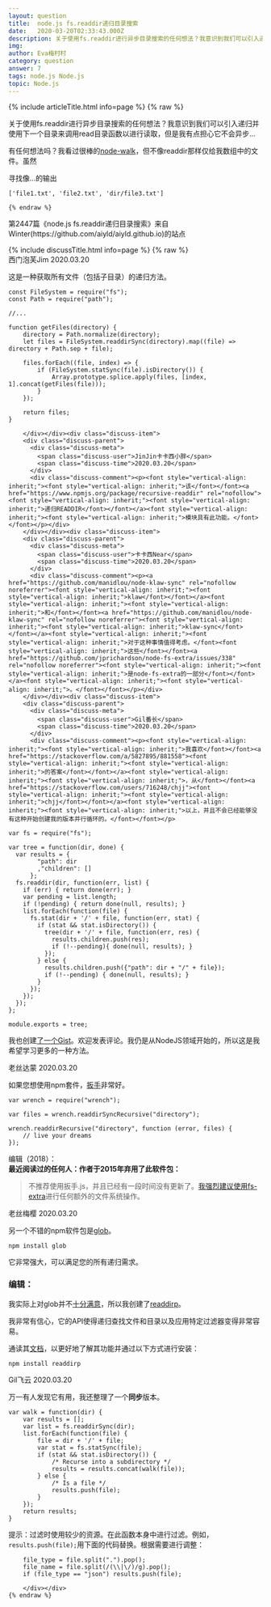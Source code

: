 ```yaml
---
layout: question
title:  node.js fs.readdir递归目录搜索
date:   2020-03-20T02:33:43.000Z
description: 关于使用fs.readdir进行异步目录搜索的任何想法？我意识到我们可以引入递归并使用下一个目录来调用read目录函数以进行读取，但是我有点担心它不会异步...
img: 
author: Eva梅村村
category: question
answer: 7
tags: node.js Node.js
topic: Node.js
---
```

<div class="article-root">
  <div class="article">
    {% include articleTitle.html info=page %}
    {% raw %}
    <div class="article-content"><p><font style="vertical-align: inherit;"><font style="vertical-align: inherit;">关于使用fs.readdir进行异步目录搜索的任何想法？</font><font style="vertical-align: inherit;">我意识到我们可以引入递归并使用下一个目录来调用read目录函数以进行读取，但是我有点担心它不会异步...</font></font></p>

<p><font style="vertical-align: inherit;"><font style="vertical-align: inherit;">有任何想法吗？</font><font style="vertical-align: inherit;">我看过</font><font style="vertical-align: inherit;">很棒的</font></font><a href="https://github.com/coolaj86/node-walk" rel="noreferrer"><font style="vertical-align: inherit;"><font style="vertical-align: inherit;">node-walk</font></font></a><font style="vertical-align: inherit;"><font style="vertical-align: inherit;">，但不像readdir那样仅给我数组中的文件。</font><font style="vertical-align: inherit;">虽然</font></font></p>

<p><font style="vertical-align: inherit;"><font style="vertical-align: inherit;">寻找像...的输出</font></font></p>

<pre><code>['file1.txt', 'file2.txt', 'dir/file3.txt']
</code></pre></div>
    {% endraw %}
  </div>
  <p class="winter_mark">第2447篇《node.js fs.readdir递归目录搜索》来自Winter(https://github.com/aiyld/aiyld.github.io)的站点</p>
  <div class="discuss-wrapper">
    {% include discussTitle.html info=page %}
    {% raw %}
    <div class="discuss-item">
        <div class="discuss-parent">
          <div class="discuss-meta">
            <span class="discuss-user">西门泡芙Jim</span>
            <span class="discuss-time">2020.03.20</span>
          </div>
          <div class="discuss-comment"><p><font style="vertical-align: inherit;"><font style="vertical-align: inherit;">这是一种获取所有文件（包括子目录）的递归方法。</font></font></p>

<pre><code>const FileSystem = require("fs");<font></font>
const Path = require("path");<font></font>
<font></font>
//...<font></font>
<font></font>
function getFiles(directory) {<font></font>
    directory = Path.normalize(directory);<font></font>
    let files = FileSystem.readdirSync(directory).map((file) =&gt; directory + Path.sep + file);<font></font>
<font></font>
    files.forEach((file, index) =&gt; {<font></font>
        if (FileSystem.statSync(file).isDirectory()) {<font></font>
            Array.prototype.splice.apply(files, [index, 1].concat(getFiles(file)));<font></font>
        }<font></font>
    });<font></font>
<font></font>
    return files;<font></font>
}<font></font>
</code></pre></div>
        </div></div><div class="discuss-item">
        <div class="discuss-parent">
          <div class="discuss-meta">
            <span class="discuss-user">JinJin卡卡西小胖</span>
            <span class="discuss-time">2020.03.20</span>
          </div>
          <div class="discuss-comment"><p><font style="vertical-align: inherit;"><font style="vertical-align: inherit;">该</font></font><a href="https://www.npmjs.org/package/recursive-readdir" rel="nofollow"><font style="vertical-align: inherit;"><font style="vertical-align: inherit;">递归READDIR</font></font></a><font style="vertical-align: inherit;"><font style="vertical-align: inherit;">模块具有此功能。</font></font></p></div>
        </div></div><div class="discuss-item">
        <div class="discuss-parent">
          <div class="discuss-meta">
            <span class="discuss-user">卡卡西Near</span>
            <span class="discuss-time">2020.03.20</span>
          </div>
          <div class="discuss-comment"><p><a href="https://github.com/manidlou/node-klaw-sync" rel="nofollow noreferrer"><font style="vertical-align: inherit;"><font style="vertical-align: inherit;">klaw</font></font></a><font style="vertical-align: inherit;"><font style="vertical-align: inherit;">和</font></font><a href="https://github.com/manidlou/node-klaw-sync" rel="nofollow noreferrer"><font style="vertical-align: inherit;"><font style="vertical-align: inherit;">klaw-sync</font></font></a><font style="vertical-align: inherit;"><font style="vertical-align: inherit;">对于这种事情值得考虑。</font><font style="vertical-align: inherit;">这些</font></font><a href="https://github.com/jprichardson/node-fs-extra/issues/338" rel="nofollow noreferrer"><font style="vertical-align: inherit;"><font style="vertical-align: inherit;">是node-fs-extra的一部分</font></font></a><font style="vertical-align: inherit;"><font style="vertical-align: inherit;">。</font></font></p></div>
        </div></div><div class="discuss-item">
        <div class="discuss-parent">
          <div class="discuss-meta">
            <span class="discuss-user">Gil番长</span>
            <span class="discuss-time">2020.03.20</span>
          </div>
          <div class="discuss-comment"><p><font style="vertical-align: inherit;"><font style="vertical-align: inherit;">我喜欢</font></font><a href="https://stackoverflow.com/a/5827895/881558"><font style="vertical-align: inherit;"><font style="vertical-align: inherit;">的答案</font></font></a><font style="vertical-align: inherit;"><font style="vertical-align: inherit;">，从</font></font><a href="https://stackoverflow.com/users/716248/chjj"><font style="vertical-align: inherit;"><font style="vertical-align: inherit;">chjj</font></font></a><font style="vertical-align: inherit;"><font style="vertical-align: inherit;">以上，并且不会已经能够没有这种开始创建我的版本并行循环的。</font></font></p>

<pre><code>var fs = require("fs");<font></font>
<font></font>
var tree = function(dir, done) {<font></font>
  var results = {<font></font>
        "path": dir<font></font>
        ,"children": []<font></font>
      };<font></font>
  fs.readdir(dir, function(err, list) {<font></font>
    if (err) { return done(err); }<font></font>
    var pending = list.length;<font></font>
    if (!pending) { return done(null, results); }<font></font>
    list.forEach(function(file) {<font></font>
      fs.stat(dir + '/' + file, function(err, stat) {<font></font>
        if (stat &amp;&amp; stat.isDirectory()) {<font></font>
          tree(dir + '/' + file, function(err, res) {<font></font>
            results.children.push(res);<font></font>
            if (!--pending){ done(null, results); }<font></font>
          });<font></font>
        } else {<font></font>
          results.children.push({"path": dir + "/" + file});<font></font>
          if (!--pending) { done(null, results); }<font></font>
        }<font></font>
      });<font></font>
    });<font></font>
  });<font></font>
};<font></font>
<font></font>
module.exports = tree;<font></font>
</code></pre>

<p><font style="vertical-align: inherit;"><font style="vertical-align: inherit;">我也创建</font></font><a href="https://gist.github.com/3718809" rel="nofollow noreferrer"><font style="vertical-align: inherit;"><font style="vertical-align: inherit;">了一个Gist</font></font></a><font style="vertical-align: inherit;"><font style="vertical-align: inherit;">。</font><font style="vertical-align: inherit;">欢迎发表评论。</font><font style="vertical-align: inherit;">我仍是从NodeJS领域开始的，所以这是我希望学习更多的一种方法。</font></font></p></div>
        </div></div><div class="discuss-item">
        <div class="discuss-parent">
          <div class="discuss-meta">
            <span class="discuss-user">老丝达蒙</span>
            <span class="discuss-time">2020.03.20</span>
          </div>
          <div class="discuss-comment"><p><font style="vertical-align: inherit;"><font style="vertical-align: inherit;">如果您想使用npm套件，</font></font><a href="https://github.com/ryanmcgrath/wrench-js" rel="nofollow noreferrer"><font style="vertical-align: inherit;"><font style="vertical-align: inherit;">扳手</font></font></a><font style="vertical-align: inherit;"><font style="vertical-align: inherit;">非常好。</font></font></p>

<pre><code>var wrench = require("wrench");<font></font>
<font></font>
var files = wrench.readdirSyncRecursive("directory");<font></font>
<font></font>
wrench.readdirRecursive("directory", function (error, files) {<font></font>
    // live your dreams<font></font>
});<font></font>
</code></pre>

<p><font style="vertical-align: inherit;"><font style="vertical-align: inherit;">编辑（2018）：</font></font><br>
<strong><font style="vertical-align: inherit;"><font style="vertical-align: inherit;">最近阅读过的任何人：作者于2015年弃用了此软件包：</font></font></strong></p>

<blockquote>
  <p><font style="vertical-align: inherit;"><font style="vertical-align: inherit;">不推荐使用扳手.js，并且已经有一段时间没有更新了。</font></font><a href="https://github.com/jprichardson/node-fs-extra" rel="nofollow noreferrer"><font style="vertical-align: inherit;"><font style="vertical-align: inherit;">我强烈建议使用fs-extra</font></font></a><font style="vertical-align: inherit;"><font style="vertical-align: inherit;">进行任何额外的文件系统操作。</font></font></p>
</blockquote></div>
        </div></div><div class="discuss-item">
        <div class="discuss-parent">
          <div class="discuss-meta">
            <span class="discuss-user">老丝梅樱</span>
            <span class="discuss-time">2020.03.20</span>
          </div>
          <div class="discuss-comment"><p><font style="vertical-align: inherit;"><font style="vertical-align: inherit;">另一个不错的npm软件包是</font></font><a href="https://github.com/isaacs/node-glob" rel="noreferrer"><font style="vertical-align: inherit;"><font style="vertical-align: inherit;">glob</font></font></a><font style="vertical-align: inherit;"><font style="vertical-align: inherit;">。</font></font></p>

<p><code>npm install glob</code></p>

<p><font style="vertical-align: inherit;"><font style="vertical-align: inherit;">它非常强大，可以满足您的所有递归需求。</font></font></p>

<h3><font style="vertical-align: inherit;"><font style="vertical-align: inherit;">编辑：</font></font></h3>

<p><font style="vertical-align: inherit;"><font style="vertical-align: inherit;">我实际上对glob并不</font></font><a href="https://github.com/thlorenz/readdirp" rel="noreferrer"><font style="vertical-align: inherit;"><font style="vertical-align: inherit;">十分满意</font></font></a><font style="vertical-align: inherit;"><font style="vertical-align: inherit;">，所以我创建了</font><a href="https://github.com/thlorenz/readdirp" rel="noreferrer"><font style="vertical-align: inherit;">readdirp</font></a><font style="vertical-align: inherit;">。</font></font></p>

<p><font style="vertical-align: inherit;"><font style="vertical-align: inherit;">我非常有信心，它的API使得递归查找文件和目录以及应用特定过滤器变得非常容易。</font></font></p>

<p><font style="vertical-align: inherit;"><font style="vertical-align: inherit;">通读其</font></font><a href="https://github.com/thlorenz/readdirp/blob/master/README.md" rel="noreferrer"><font style="vertical-align: inherit;"><font style="vertical-align: inherit;">文档</font></font></a><font style="vertical-align: inherit;"><font style="vertical-align: inherit;">，以更好地了解其功能并通过以下方式进行安装：</font></font></p>

<p><code>npm install readdirp</code></p></div>
        </div></div><div class="discuss-item">
        <div class="discuss-parent">
          <div class="discuss-meta">
            <span class="discuss-user">Gil飞云</span>
            <span class="discuss-time">2020.03.20</span>
          </div>
          <div class="discuss-comment"><p><font style="vertical-align: inherit;"><font style="vertical-align: inherit;">万一有人发现它有用，我还整理了一个</font></font><strong><font style="vertical-align: inherit;"><font style="vertical-align: inherit;">同步</font></font></strong><font style="vertical-align: inherit;"><font style="vertical-align: inherit;">版本。</font></font></p>

<pre class="lang-js prettyprint-override"><code>var walk = function(dir) {<font></font>
    var results = [];<font></font>
    var list = fs.readdirSync(dir);<font></font>
    list.forEach(function(file) {<font></font>
        file = dir + '/' + file;<font></font>
        var stat = fs.statSync(file);<font></font>
        if (stat &amp;&amp; stat.isDirectory()) { <font></font>
            /* Recurse into a subdirectory */<font></font>
            results = results.concat(walk(file));<font></font>
        } else { <font></font>
            /* Is a file */<font></font>
            results.push(file);<font></font>
        }<font></font>
    });<font></font>
    return results;<font></font>
}<font></font>
</code></pre>

<p><font style="vertical-align: inherit;"><font style="vertical-align: inherit;">提示：过滤时使用较少的资源。</font><font style="vertical-align: inherit;">在此函数本身中进行过滤。</font><font style="vertical-align: inherit;">例如，</font></font><code>results.push(file);</code><font style="vertical-align: inherit;"><font style="vertical-align: inherit;">用下面的代码</font><font style="vertical-align: inherit;">替换</font><font style="vertical-align: inherit;">。</font><font style="vertical-align: inherit;">根据需要进行调整：</font></font></p>

<pre><code>    file_type = file.split(".").pop();<font></font>
    file_name = file.split(/(\\|\/)/g).pop();<font></font>
    if (file_type == "json") results.push(file);<font></font>
</code></pre></div>
        </div></div>
    {% endraw %}
  </div>
<div>

